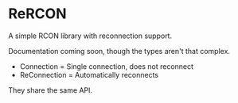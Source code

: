 # ReRCON

A simple RCON library with reconnection support.

Documentation coming soon, though the types aren't that complex.
* Connection = Single connection, does not reconnect
* ReConnection = Automatically reconnects

They share the same API.